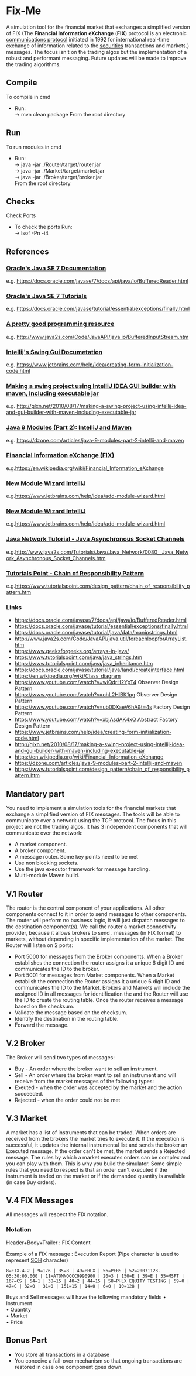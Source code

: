 # Fix-Me  

A simulation tool for the financial market that exchanges a simplified version of FIX (The **Financial Information eXchange** (**FIX**) protocol is an electronic [communications protocol](https://en.wikipedia.org/wiki/Communications_protocol "Communications protocol") initiated in 1992 for international real-time exchange of information related to the [securities](https://en.wikipedia.org/wiki/Security_(finance) "Security (finance)") transactions and markets.) messages. The focus isn't on the trading algos but the implementation of a robust and performant messaging. Future updates will be made to improve the trading algorithms.

## Compile
To compile in cmd  
* Run:  
   -> mvn clean package 
From the root directory   

## Run
To run modules in cmd  
* Run:  
   ->  java -jar ./Router/target/router.jar  
   ->  java -jar ./Market/target/market.jar   
   ->  java -jar ./Broker/target/broker.jar  
From the root directory 

## Checks
Check Ports
* To check the ports Run:  
    -> lsof -Pn -i4

## References

### [Oracle's Java SE 7 Documentation](https://docs.oracle.com/javase/7/docs/api/)  
e.g. https://docs.oracle.com/javase/7/docs/api/java/io/BufferedReader.html

### [Oracle's Java SE 7 Tutorials](https://docs.oracle.com/javase/tutorial/essential/)  
e.g. https://docs.oracle.com/javase/tutorial/essential/exceptions/finally.html

### [A pretty good programming resource](http://www.java2s.com/)
e.g. http://www.java2s.com/Code/JavaAPI/java.io/BufferedInputStream.htm

### [Intellij's Swing Gui Documetation](https://www.jetbrains.com/help/idea/creating-form-initialization-code.html)
e.g. https://www.jetbrains.com/help/idea/creating-form-initialization-code.html

### [Making a swing project using IntelliJ IDEA GUI builder with maven, Including executable jar](http://glxn.net/2010/08/17/making-a-swing-project-using-intellij-idea-and-gui-builder-with-maven-including-executable-jar)
e.g. http://glxn.net/2010/08/17/making-a-swing-project-using-intellij-idea-and-gui-builder-with-maven-including-executable-jar

### [Java 9 Modules (Part 2): IntelliJ and Maven](https://dzone.com/articles/java-9-modules-part-2-intellij-and-maven)
e.g. https://dzone.com/articles/java-9-modules-part-2-intellij-and-maven

### [Financial Information eXchange (FIX)](https://en.wikipedia.org/wiki/Financial_Information_eXchange)
e.g.https://en.wikipedia.org/wiki/Financial_Information_eXchange 

### [New Module Wizard IntelliJ](https://www.jetbrains.com/help/idea/add-module-wizard.html)
e.g.https://www.jetbrains.com/help/idea/add-module-wizard.html

### [New Module Wizard IntelliJ](https://www.jetbrains.com/help/idea/add-module-wizard.html)
e.g.https://www.jetbrains.com/help/idea/add-module-wizard.html

### [Java Network Tutorial - Java Asynchronous Socket Channels](http://www.java2s.com/Tutorials/Java/Java_Network/0080__Java_Network_Asynchronous_Socket_Channels.htm)
e.g.http://www.java2s.com/Tutorials/Java/Java_Network/0080__Java_Network_Asynchronous_Socket_Channels.htm

### [Tutorials Point - Chain of Responsibility Pattern](https://www.tutorialspoint.com/design_pattern/chain_of_responsibility_pattern.htm)
e.g.https://www.tutorialspoint.com/design_pattern/chain_of_responsibility_pattern.htm

### Links  
* https://docs.oracle.com/javase/7/docs/api/java/io/BufferedReader.html  
* https://docs.oracle.com/javase/tutorial/essential/exceptions/finally.html  
* https://docs.oracle.com/javase/tutorial/java/data/manipstrings.html  
* http://www.java2s.com/Code/JavaAPI/java.util/foreachloopforArrayList.htm  
* https://www.geeksforgeeks.org/arrays-in-java/  
* https://www.tutorialspoint.com/java/java_strings.htm  
* https://www.tutorialspoint.com/java/java_inheritance.htm  
* https://docs.oracle.com/javase/tutorial/java/IandI/createinterface.html
* https://en.wikipedia.org/wiki/Class_diagram  
* https://www.youtube.com/watch?v=wiQdrH2YpT4 Observer Design Pattern  
* https://www.youtube.com/watch?v=ohL2HIBK1pg Observer Design Pattern  
* https://www.youtube.com/watch?v=ub0DXaeV6hA&t=4s Factory Design Pattern  
* https://www.youtube.com/watch?v=xbjAsdAK4xQ Abstract Factory Design Pattern  
* https://www.jetbrains.com/help/idea/creating-form-initialization-code.html
* http://glxn.net/2010/08/17/making-a-swing-project-using-intellij-idea-and-gui-builder-with-maven-including-executable-jar  
* https://en.wikipedia.org/wiki/Financial_Information_eXchange  
* https://dzone.com/articles/java-9-modules-part-2-intellij-and-maven
* https://www.tutorialspoint.com/design_pattern/chain_of_responsibility_pattern.htm

## Mandatory part  
You need to implement a simulation tools for the financial markets that exchange a simplified version of FIX messages. The tools will be able to communicate over a network using the TCP protocol. The focus in this project are not the trading algos. 
It has 3 independent components that will communicate over the network:
* A market component.
* A broker component.
* A message router.
Some key points need to be met
* Use non blocking sockets.
* Use the java executor framework for message handling.
* Multi-module Maven build.

## V.1 Router  
The router is the central component of your applications. All other components connect to it in order to send messages to other components. The router will perform no business logic, it will just dispatch messages to the destination component(s). We call the router a market connectivity provider, because it allows brokers to send . messages (in FIX format) to markets, without depending in specific implementation of the market.
 The Router will listen on 2 ports: 
 * Port 5000 for messages from the Broker components. When a Broker establishes the connection the router assigns it a unique 6 digit ID and communicates the ID to the broker. 
 * Port 5001 for messages from Market components. When a Market establish the connection the Router assigns it a unique 6 digit ID and communicates the ID to the Market. 
Brokers and Markets will include the assigned ID in all messages for identification the and the Router will use the ID to create the routing table. 
Once the router receives a message based on the checksum.
* Validate the message based on the checksum.
* Identify the destination in the routing table.
* Forward the message.
 
## V.2 Broker 
The Broker will send two types of messages: 
* Buy - An order where the broker want to sell an instrument.
* Sell - An order where the broker want to sell an instrument 
and will receive from the market messages of the following types: 
* Exeuted - when the order was accepted by the market and the action succeeded.
* Rejected - when the order could not be met

## V.3 Market  
A market has a list of instruments that can be traded. When orders are received from the brokers the market tries to execute it. If the execution is successful, it updates the internal instrumental list and sends the broker an Executed message. If the order can't be met, the market sends a Rejected message.
The rules by which a market executes orders can be complex and you can play with them. This is why you build the simulator. Some simple rules that you need to respect is that an order can't executed if the instrument is traded on the market or if the demanded quantity is available (in case Buy orders). 

## V.4 FIX Messages
All messages will respect the FIX notation. 
 
### Notation
Header+Body+Trailer : FIX Content

Example of a FIX message : Execution Report (Pipe character is used to represent  [SOH](https://en.wikipedia.org/wiki/C0_and_C1_control_codes#SOH "C0 and C1 control codes")  character)

```
8=FIX.4.2 | 9=176 | 35=8 | 49=PHLX | 56=PERS | 52=20071123-05:30:00.000 | 11=ATOMNOCCC9990900 | 20=3 | 150=E | 39=E | 55=MSFT | 167=CS | 54=1 | 38=15 | 40=2 | 44=15 | 58=PHLX EQUITY TESTING | 59=0 | 47=C | 32=0 | 31=0 | 151=15 | 14=0 | 6=0 | 10=128 | 
```
Buys and Sell messages will have the following mandatory fields
• Instrument  
• Quantity   
• Market  
• Price

## Bonus Part
* You store all transactions in a database
* You conceive a fail-over mechanism so that ongoing transactions are restored in case one component goes down.
